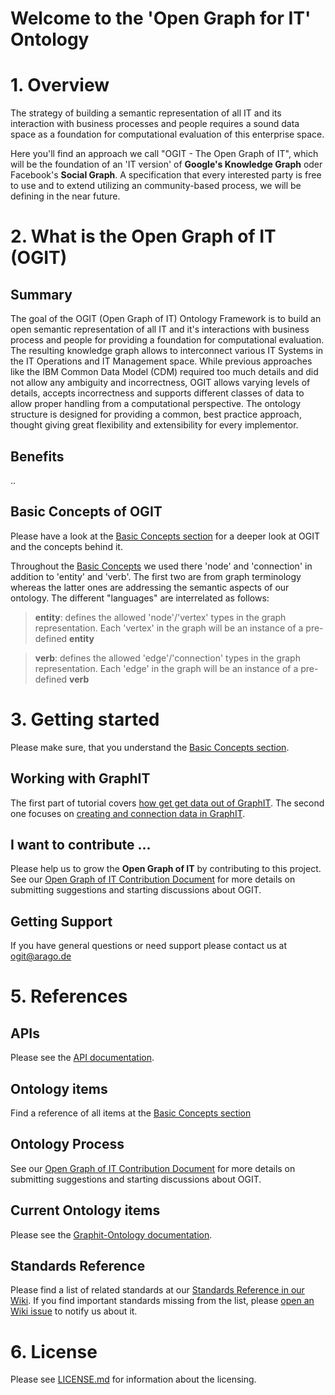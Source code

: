 
# Welcome to the 'Open Graph for IT' Ontology

# 1. Overview

The strategy of building a semantic representation of all IT and its interaction with business processes and people requires a sound data space as a foundation for computational evaluation of this enterprise space.

Here you'll find an approach we call "OGIT - The Open Graph of IT", which will be the foundation of an 'IT version' of **Google's Knowledge Graph** oder Facebook's **Social Graph**. A specification that every interested party is free to use and to extend utilizing an community-based process, we will be defining in the near future.

# 2. What is the Open Graph of IT (OGIT)

## Summary
The goal of the OGIT (Open Graph of IT) Ontology Framework is to build an open semantic representation of all IT and it's interactions with business process and people for providing a foundation for computational evaluation. The resulting knowledge graph allows to interconnect various IT Systems in the IT Operations and IT Management space. While previous approaches like the IBM Common Data Model (CDM) required too much details and did not allow any ambiguity and incorrectness, OGIT allows varying levels of details, accepts incorrectness and supports different classes of data to allow proper handling from a computational perspective. The ontology structure is designed for providing a common, best practice approach, thought giving great flexibility and extensibility for every implementor.

## Benefits

..

## Basic Concepts of OGIT

Please have a look at the [Basic Concepts section](../../wiki/Basic-Concepts) for a deeper look at OGIT and the concepts behind it.

Throughout the [Basic Concepts](../../wiki/Basic-Concepts) we used there 'node' and 'connection' in addition to 'entity' and 'verb'. The first two are from graph terminology whereas the latter ones are addressing the semantic aspects of our ontology. The different "languages" are interrelated as follows:


> __entity__: defines the allowed 'node'/'vertex' types in the graph representation. Each 'vertex' in the graph will be an instance of a pre-defined __entity__

> __verb__: defines the allowed 'edge'/'connection' types in the graph representation. Each 'edge' in the graph will be an instance of a pre-defined __verb__


# 3. Getting started

Please make sure, that you understand the [Basic Concepts section](../../wiki/Basic-Concepts).

## Working with GraphIT

The first part of tutorial covers [how get get data out of GraphIT](../../wiki/Getting-Started-Part-1).
The second one focuses on [creating and connection data in GraphIT](../../wiki/Getting-Started-Part-1).


## I want to contribute ...

Please help us to grow the **Open Graph of IT** by contributing to this project. See our [Open Graph of IT Contribution Document](CONTRIBUTING.md) for more details on submitting suggestions and starting discussions about OGIT. 

## Getting Support

If you have general questions or need support please contact us at <ogit@arago.de>

# 5. References

## APIs

Please see the [API documentation](../../wiki/API-Reference).

## Ontology items

Find a reference of all items at the [Basic Concepts section](../../wiki/Basic-Concepts)

## Ontology Process

See our [Open Graph of IT Contribution Document](CONTRIBUTING.md) for more details on submitting suggestions and starting discussions about OGIT. 

## Current Ontology items

Please see the [Graphit-Ontology documentation](http://repo.tabtab.org/doxygen-graphit/index.html).

## Standards Reference

Please find a list of related standards at our [Standards Reference in our Wiki](https://github.com/arago/OGIT/wiki/Standards-Reference). If you find important standards missing from the list, please [open an Wiki issue](https://github.com/arago/OGIT/issues/new?title=Wiki:) to notify us about it.

# 6. License

Please see [LICENSE.md](LICENSE.md) for information about the licensing.

